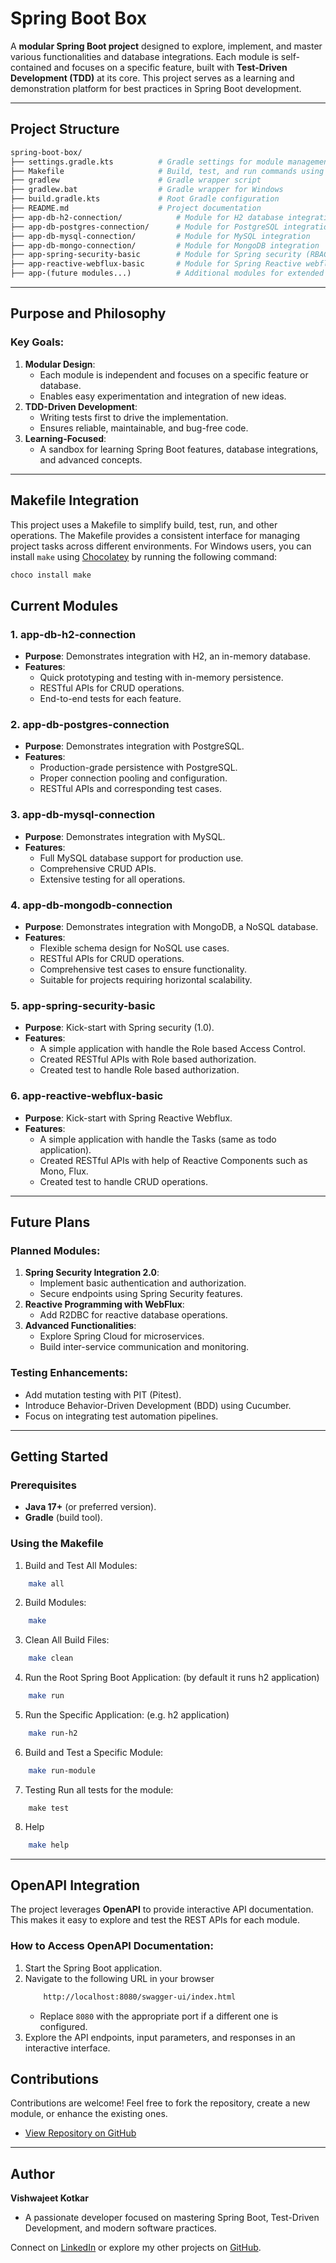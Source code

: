 # Spring Boot Box

A **modular Spring Boot project** designed to explore, implement, and master various functionalities and database integrations. Each module is self-contained and focuses on a specific feature, built with **Test-Driven Development (TDD)** at its core. This project serves as a learning and demonstration platform for best practices in Spring Boot development.

---

## Project Structure

```graphql
spring-boot-box/
├── settings.gradle.kts          # Gradle settings for module management
├── Makefile                     # Build, test, and run commands using Makefile
├── gradlew                      # Gradle wrapper script
├── gradlew.bat                  # Gradle wrapper for Windows
├── build.gradle.kts             # Root Gradle configuration
├── README.md                    # Project documentation
├── app-db-h2-connection/            # Module for H2 database integration
├── app-db-postgres-connection/      # Module for PostgreSQL integration
├── app-db-mysql-connection/         # Module for MySQL integration
├── app-db-mongo-connection/         # Module for MongoDB integration
├── app-spring-security-basic        # Module for Spring security (RBAC)
├── app-reactive-webflux-basic       # Module for Spring Reactive webflux basic
├── app-(future modules...)          # Additional modules for extended functionalities
```

---

## Purpose and Philosophy

### Key Goals:

1. **Modular Design**:
    - Each module is independent and focuses on a specific feature or database.
    - Enables easy experimentation and integration of new ideas.
2. **TDD-Driven Development**:
    - Writing tests first to drive the implementation.
    - Ensures reliable, maintainable, and bug-free code.
3. **Learning-Focused**:
    - A sandbox for learning Spring Boot features, database integrations, and advanced concepts.

---
## Makefile Integration
This project uses a Makefile to simplify build, test, run, and other operations. The Makefile provides a consistent interface for managing project tasks across different environments. For Windows users, you can install `make` using [Chocolatey](https://docs.chocolatey.org/en-us/choco/setup/#install-with-cmdexe) by running the following command:
```bash
choco install make
```

## Current Modules

### **1. app-db-h2-connection**

- **Purpose**: Demonstrates integration with H2, an in-memory database.
- **Features**:
    - Quick prototyping and testing with in-memory persistence.
    - RESTful APIs for CRUD operations.
    - End-to-end tests for each feature.

### **2. app-db-postgres-connection**

- **Purpose**: Demonstrates integration with PostgreSQL.
- **Features**:
    - Production-grade persistence with PostgreSQL.
    - Proper connection pooling and configuration.
    - RESTful APIs and corresponding test cases.

### **3. app-db-mysql-connection**

- **Purpose**: Demonstrates integration with MySQL.
- **Features**:
    - Full MySQL database support for production use.
    - Comprehensive CRUD APIs.
    - Extensive testing for all operations.
 
### **4. app-db-mongodb-connection**

- **Purpose**: Demonstrates integration with MongoDB, a NoSQL database.
- **Features**:
    - Flexible schema design for NoSQL use cases.
    - RESTful APIs for CRUD operations.
    - Comprehensive test cases to ensure functionality.
    - Suitable for projects requiring horizontal scalability.

### **5. app-spring-security-basic**

- **Purpose**: Kick-start with Spring security (1.0).
- **Features**: 
  - A simple application with handle the Role based Access Control.
  - Created RESTful APIs with Role based authorization.
  - Created test to handle Role based authorization.

### **6. app-reactive-webflux-basic**

- **Purpose**: Kick-start with Spring Reactive Webflux.
- **Features**:
    - A simple application with handle the Tasks (same as todo application).
    - Created RESTful APIs with help of Reactive Components such as Mono, Flux.
    - Created test to handle CRUD operations.

---

## Future Plans

### Planned Modules:

1. **Spring Security Integration 2.0**:
    - Implement basic authentication and authorization.
    - Secure endpoints using Spring Security features.
2. **Reactive Programming with WebFlux**:
    - Add R2DBC for reactive database operations.
3. **Advanced Functionalities**:
    - Explore Spring Cloud for microservices.
    - Build inter-service communication and monitoring.

### Testing Enhancements:

- Add mutation testing with PIT (Pitest).
- Introduce Behavior-Driven Development (BDD) using Cucumber.
- Focus on integrating test automation pipelines.

---

## Getting Started

### Prerequisites

- **Java 17+** (or preferred version).
- **Gradle** (build tool).

### Using the Makefile
1. Build and Test All Modules:
```bash
    make all
```
2. Build Modules:
```bash
    make
```
3. Clean All Build Files:
```bash
    make clean
```
4. Run the Root Spring Boot Application: (by default it runs h2 application)
```bash
    make run
```
5. Run the Specific Application: (e.g. h2 application)
```bash
    make run-h2
```
6. Build and Test a Specific Module:
```bash
    make run-module
```
7. Testing
Run all tests for the module:
```
    make test
```
8. Help
```bash
    make help
```
---

## OpenAPI Integration

The project leverages **OpenAPI** to provide interactive API documentation. This makes it easy to explore and test the REST APIs for each module.

### How to Access OpenAPI Documentation:

1. Start the Spring Boot application.
2. Navigate to the following URL in your browser
    ```bash
        http://localhost:8080/swagger-ui/index.html
    ```
   - Replace `8080` with the appropriate port if a different one is configured.
3. Explore the API endpoints, input parameters, and responses in an interactive interface.

## Contributions

Contributions are welcome! Feel free to fork the repository, create a new module, or enhance the existing ones.
-  [View Repository on GitHub](https://github.com/vishwajeet-29-pro/spring-boot-box)
---

## Author

**Vishwajeet Kotkar**

- A passionate developer focused on mastering Spring Boot, Test-Driven Development, and modern software practices.

Connect on [LinkedIn](https://www.linkedin.com/in/vishwajeet-kotkar/) or explore my other projects on [GitHub](https://github.com/vishwajeet-29-pro).
